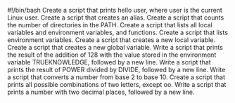 #!/bin/bash
Create a script that prints hello user, where user is the current Linux user.
Create a script that creates an alias.
Create a script that counts the number of directories in the PATH.
Create a script that lists all local variables and environment variables, and functions.
Create a script that lists environment variables.
Create a script that creates a new local variable.
Create a script that creates a new global variable.
Write a script that prints the result of the addition of 128 with the value stored in the environment variable TRUEKNOWLEDGE, followed by a new line.
Write a script that prints the result of POWER divided by DIVIDE, followed by a new line.
Write a script that converts a number from base 2 to base 10.
Create a script that prints all possible combinations of two letters, except oo.
Write a script that prints a number with two decimal places, followed by a new line.

